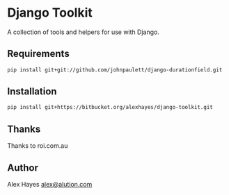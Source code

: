 # Django Toolkit

A collection of tools and helpers for use with Django.

## Requirements

```bash
pip install git+git://github.com/johnpaulett/django-durationfield.git
```

## Installation

```bash
pip install git+https://bitbucket.org/alexhayes/django-toolkit.git
```

## Thanks

Thanks to roi.com.au

## Author

Alex Hayes <alex@alution.com>
